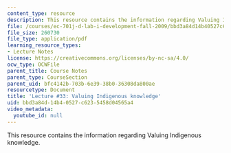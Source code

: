 ```yaml
---
content_type: resource
description: This resource contains the information regarding Valuing Indigenous knowledge.
file: /courses/ec-701j-d-lab-i-development-fall-2009/bbd3a84d14b40527c6235458d04565a4_MITEC_701JF09_lec33_nb.pdf
file_size: 260730
file_type: application/pdf
learning_resource_types:
- Lecture Notes
license: https://creativecommons.org/licenses/by-nc-sa/4.0/
ocw_type: OCWFile
parent_title: Course Notes
parent_type: CourseSection
parent_uid: bfc4142b-703b-6e39-38b0-36308da800ae
resourcetype: Document
title: 'Lecture #33: Valuing Indigenous knowledge'
uid: bbd3a84d-14b4-0527-c623-5458d04565a4
video_metadata:
  youtube_id: null
---
```

This resource contains the information regarding Valuing Indigenous knowledge.